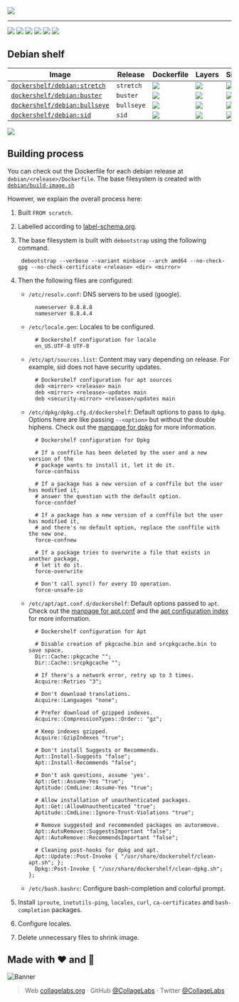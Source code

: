 ![](https://rawcdn.githack.com/Dockershelf/dockershelf/d97c0e447644f70a8ec62a2a84b49e4438513cbf/images/banner.svg)

---

[![](https://img.shields.io/github/release/Dockershelf/dockershelf.svg)](https://github.com/Dockershelf/dockershelf/releases) [![](https://img.shields.io/travis/Dockershelf/dockershelf.svg)](https://travis-ci.org/Dockershelf/dockershelf) [![](https://img.shields.io/docker/pulls/dockershelf/debian.svg)](https://hub.docker.com/r/dockershelf/debian) [![](https://img.shields.io/github/issues-raw/Dockershelf/dockershelf/in%20progress.svg?label=in%20progress)](https://github.com/Dockershelf/dockershelf/issues?q=is%3Aissue+is%3Aopen+label%3A%22in+progress%22) [![](https://badges.gitter.im/Dockershelf/dockershelf.svg)](https://gitter.im/Dockershelf/dockershelf) [![](https://cla-assistant.io/readme/badge/Dockershelf/dockershelf)](https://cla-assistant.io/Dockershelf/dockershelf)

## Debian shelf

|Image  |Release  |Dockerfile  |Layers  |Size  |
|-------|---------|------------|--------|------|
|[`dockershelf/debian:stretch`](https://hub.docker.com/r/dockershelf/debian)|`stretch`|[![](https://img.shields.io/badge/-debian%2Fstretch%2FDockerfile-blue.svg?colorA=22313f&colorB=4a637b&maxAge=86400&logo=docker)](https://github.com/Dockershelf/dockershelf/blob/master/debian/stretch/Dockerfile)|[![](https://img.shields.io/microbadger/layers/dockershelf/debian/stretch.svg?colorA=22313f&colorB=4a637b&maxAge=86400)](https://microbadger.com/images/dockershelf/debian:stretch)|[![](https://img.shields.io/microbadger/image-size/dockershelf/debian/stretch.svg?colorA=22313f&colorB=4a637b&maxAge=86400)](https://microbadger.com/images/dockershelf/debian:stretch)|
|[`dockershelf/debian:buster`](https://hub.docker.com/r/dockershelf/debian)|`buster`|[![](https://img.shields.io/badge/-debian%2Fbuster%2FDockerfile-blue.svg?colorA=22313f&colorB=4a637b&maxAge=86400&logo=docker)](https://github.com/Dockershelf/dockershelf/blob/master/debian/buster/Dockerfile)|[![](https://img.shields.io/microbadger/layers/dockershelf/debian/buster.svg?colorA=22313f&colorB=4a637b&maxAge=86400)](https://microbadger.com/images/dockershelf/debian:buster)|[![](https://img.shields.io/microbadger/image-size/dockershelf/debian/buster.svg?colorA=22313f&colorB=4a637b&maxAge=86400)](https://microbadger.com/images/dockershelf/debian:buster)|
|[`dockershelf/debian:bullseye`](https://hub.docker.com/r/dockershelf/debian)|`bullseye`|[![](https://img.shields.io/badge/-debian%2Fbullseye%2FDockerfile-blue.svg?colorA=22313f&colorB=4a637b&maxAge=86400&logo=docker)](https://github.com/Dockershelf/dockershelf/blob/master/debian/bullseye/Dockerfile)|[![](https://img.shields.io/microbadger/layers/dockershelf/debian/bullseye.svg?colorA=22313f&colorB=4a637b&maxAge=86400)](https://microbadger.com/images/dockershelf/debian:bullseye)|[![](https://img.shields.io/microbadger/image-size/dockershelf/debian/bullseye.svg?colorA=22313f&colorB=4a637b&maxAge=86400)](https://microbadger.com/images/dockershelf/debian:bullseye)|
|[`dockershelf/debian:sid`](https://hub.docker.com/r/dockershelf/debian)|`sid`|[![](https://img.shields.io/badge/-debian%2Fsid%2FDockerfile-blue.svg?colorA=22313f&colorB=4a637b&maxAge=86400&logo=docker)](https://github.com/Dockershelf/dockershelf/blob/master/debian/sid/Dockerfile)|[![](https://img.shields.io/microbadger/layers/dockershelf/debian/sid.svg?colorA=22313f&colorB=4a637b&maxAge=86400)](https://microbadger.com/images/dockershelf/debian:sid)|[![](https://img.shields.io/microbadger/image-size/dockershelf/debian/sid.svg?colorA=22313f&colorB=4a637b&maxAge=86400)](https://microbadger.com/images/dockershelf/debian:sid)|

![](https://rawcdn.githack.com/Dockershelf/dockershelf/42161077720b74d46b2ed8e51cb5bb958bb0406a/images/table.svg)

## Building process

You can check out the Dockerfile for each debian release at `debian/<release>/Dockerfile`.
The base filesystem is created with [`debian/build-image.sh`](https://github.com/Dockershelf/dockershelf/blob/master/debian/build-image.sh)

However, we explain the overall process here:

1. Built `FROM scratch`.
2. Labelled according to [label-schema.org](http://label-schema.org).
3. The base filesystem is built with `debootstrap` using the following command.

        debootstrap --verbose --variant minbase --arch amd64 --no-check-gpg --no-check-certificate <release> <dir> <mirror>

4. Then the following files are configured:

    * `/etc/resolv.conf`: DNS servers to be used (google).

            nameserver 8.8.8.8
            nameserver 8.8.4.4

    * `/etc/locale.gen`: Locales to be configured.

            # Dockershelf configuration for locale
            en_US.UTF-8 UTF-8

    * `/etc/apt/sources.list`: Content may vary depending on release. For example, sid does not have security updates.

            # Dockershelf configuration for apt sources
            deb <mirror> <release> main
            deb <mirror> <release>-updates main
            deb <security-mirror> <release>/updates main

    * `/etc/dpkg/dpkg.cfg.d/dockershelf`: Default options to pass to `dpkg`. Options here are like passing `--<option>` but without the double hiphens. Check out the [manpage for dpkg](http://manpages.ubuntu.com/manpages/trusty/man1/dpkg.1.html) for more information.

            # Dockershelf configuration for Dpkg

            # If a conffile has been deleted by the user and a new version of the
            # package wants to install it, let it do it.
            force-confmiss

            # If a package has a new version of a conffile but the user has modified it,
            # answer the question with the default option.
            force-confdef

            # If a package has a new version of a conffile but the user has modified it,
            # and there's no default option, replace the conffile with the new one.
            force-confnew

            # If a package tries to overwrite a file that exists in another package,
            # let it do it.
            force-overwrite

            # Don't call sync() for every IO operation.
            force-unsafe-io

    * `/etc/apt/apt.conf.d/dockershelf`: Default options passed to `apt`. Check out the [manpage for apt.conf](http://manpages.ubuntu.com/manpages/zesty/man5/apt.conf.5.html) and the [apt configuration index](http://sources.debian.net/src/apt/1.0.9.8.3/doc/examples/configure-index) for more information.

            # Dockershelf configuration for Apt

            # Disable creation of pkgcache.bin and srcpkgcache.bin to save space.
            Dir::Cache::pkgcache "";
            Dir::Cache::srcpkgcache "";

            # If there's a network error, retry up to 3 times.
            Acquire::Retries "3";

            # Don't download translations.
            Acquire::Languages "none";

            # Prefer download of gzipped indexes.
            Acquire::CompressionTypes::Order:: "gz";

            # Keep indexes gzipped.
            Acquire::GzipIndexes "true";

            # Don't install Suggests or Recommends.
            Apt::Install-Suggests "false";
            Apt::Install-Recommends "false";

            # Don't ask questions, assume 'yes'.
            Apt::Get::Assume-Yes "true";
            Aptitude::CmdLine::Assume-Yes "true";

            # Allow installation of unauthenticated packages.
            Apt::Get::AllowUnauthenticated "true";
            Aptitude::CmdLine::Ignore-Trust-Violations "true";

            # Remove suggested and recommended packages on autoremove.
            Apt::AutoRemove::SuggestsImportant "false";
            Apt::AutoRemove::RecommendsImportant "false";

            # Cleaning post-hooks for dpkg and apt.
            Apt::Update::Post-Invoke { "/usr/share/dockershelf/clean-apt.sh"; };
            Dpkg::Post-Invoke { "/usr/share/dockershelf/clean-dpkg.sh"; };

    * `/etc/bash.bashrc`: Configure bash-completion and colorful prompt.

5. Install `iproute`, `inetutils-ping`, `locales`, `curl`, `ca-certificates` and `bash-completion` packages.
6. Configure locales.
7. Delete unnecessary files to shrink image.

## Made with :heart: and :hamburger:

![Banner](https://rawcdn.githack.com/Dockershelf/dockershelf/42161077720b74d46b2ed8e51cb5bb958bb0406a/images/promo-open-source.svg)

> Web [collagelabs.org](http://collagelabs.org/) · GitHub [@CollageLabs](https://github.com/CollageLabs) · Twitter [@CollageLabs](https://twitter.com/CollageLabs)